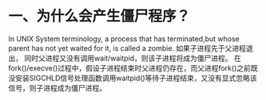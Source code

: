 # 一、为什么会产生僵尸程序？
In UNIX System terminology, a process that has terminated,but whose parent has not yet waited for it, is called a zombie.
如果子进程先于父进程退出， 同时父进程又没有调用wait/waitpid，则该子进程将成为僵尸进程。
在fork()/execve()过程中，假设子进程结束时父进程仍存在，而父进程fork()之前既没安装SIGCHLD信号处理函数调用waitpid()等待子进程结束，又没有显式忽略该信号，则子进程成为僵尸进程。